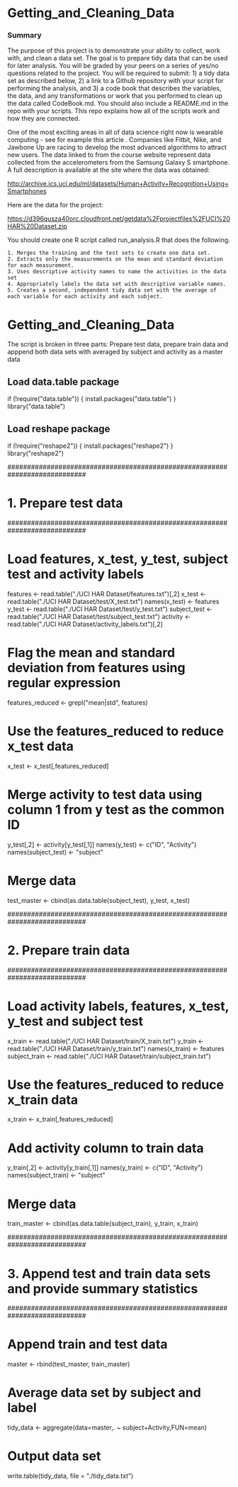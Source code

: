 Getting_and_Cleaning_Data
=========================
### Summary
The purpose of this project is to demonstrate your ability to collect, work with, and clean a data set. The goal is to prepare tidy data that can be used for later analysis. You will be graded by your peers on a series of yes/no questions related to the project. You will be required to submit: 1) a tidy data set as described below, 2) a link to a Github repository with your script for performing the analysis, and 3) a code book that describes the variables, the data, and any transformations or work that you performed to clean up the data called CodeBook.md. You should also include a README.md in the repo with your scripts. This repo explains how all of the scripts work and how they are connected. 

One of the most exciting areas in all of data science right now is wearable computing - see for example this article . Companies like Fitbit, Nike, and Jawbone Up are racing to develop the most advanced algorithms to attract new users. The data linked to from the course website represent data collected from the accelerometers from the Samsung Galaxy S smartphone. A full description is available at the site where the data was obtained:

http://archive.ics.uci.edu/ml/datasets/Human+Activity+Recognition+Using+Smartphones

Here are the data for the project:

https://d396qusza40orc.cloudfront.net/getdata%2Fprojectfiles%2FUCI%20HAR%20Dataset.zip

You should create one R script called run_analysis.R that does the following. 

    1. Merges the training and the test sets to create one data set.
    2. Extracts only the measurements on the mean and standard deviation for each measurement. 
    3. Uses descriptive activity names to name the activities in the data set
    4. Appropriately labels the data set with descriptive variable names. 
    5. Creates a second, independent tidy data set with the average of each variable for each activity and each subject. 

Getting_and_Cleaning_Data
=========================
The script is broken in three parts: Prepare test data, prepare train data and apppend both data sets with averaged by subject and activity as a master data
## Load data.table package
if (!require("data.table")) {
  install.packages("data.table")
}
library("data.table")

## Load reshape package
if (!require("reshape2")) {
  install.packages("reshape2")
}
library("reshape2")

############################################################################
# 1. Prepare test data
############################################################################
# Load features, x_test, y_test, subject test and activity labels
features <- read.table("./UCI HAR Dataset/features.txt")[,2]
x_test <- read.table("./UCI HAR Dataset/test/X_test.txt")
names(x_test) <- features
y_test <- read.table("./UCI HAR Dataset/test/y_test.txt")
subject_test <- read.table("./UCI HAR Dataset/test/subject_test.txt")
activity <- read.table("./UCI HAR Dataset/activity_labels.txt")[,2]

# Flag the mean and standard deviation from features using regular expression
features_reduced <- grepl("mean|std", features)

# Use the features_reduced to reduce x_test data
x_test <- x_test[,features_reduced]

# Merge activity to test data using column 1 from y test as the common ID
y_test[,2] <- activity[y_test[,1]]
names(y_test) <- c("ID", "Activity")
names(subject_test) <- "subject"

# Merge data
test_master <- cbind(as.data.table(subject_test), y_test, x_test)

############################################################################
# 2. Prepare train data
############################################################################
# Load activity labels, features, x_test, y_test and subject test
x_train <- read.table("./UCI HAR Dataset/train/X_train.txt")
y_train <- read.table("./UCI HAR Dataset/train/y_train.txt")
names(x_train) <- features
subject_train <- read.table("./UCI HAR Dataset/train/subject_train.txt")

# Use the features_reduced to reduce x_train data
x_train <- x_train[,features_reduced]

# Add activity column to train data
y_train[,2] <- activity[y_train[,1]]
names(y_train) <- c("ID", "Activity")
names(subject_train) <- "subject"

# Merge data
train_master <- cbind(as.data.table(subject_train), y_train, x_train)

############################################################################
# 3. Append test and train data sets and provide summary statistics
############################################################################
# Append train and test data
master <- rbind(test_master, train_master)

# Average data set by subject and label
tidy_data <- aggregate(data=master,. ~ subject+Activity,FUN=mean)

# Output data set
write.table(tidy_data, file = "./tidy_data.txt")
